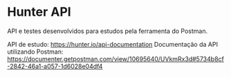 # Hunter API  

API e testes desenvolvidos para estudos pela ferramenta do Postman.

API de estudo: https://hunter.io/api-documentation
Documentação da API utilizando Postman: https://documenter.getpostman.com/view/10695640/UVkmRx3d#5734b8cf-2842-46a1-a057-1d6028e04df4
